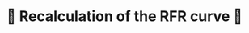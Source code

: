 <h1 align="center" style="border-botom: none">
  <b>
    🐍 Recalculation of the RFR curve 🐍     
  </b>
</h1>
